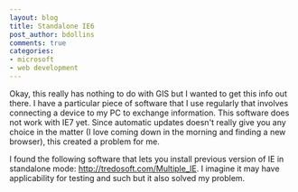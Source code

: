 ```yaml
---
layout: blog
title: Standalone IE6
post_author: bdollins
comments: true
categories:
- microsoft
- web development
---
```


Okay, this really has nothing to do with GIS but I wanted to get this info out there. I have a particular piece of software that I use regularly that involves connecting a device to my PC to exchange information. This software does not work with IE7 yet. Since automatic updates doesn't really give you any choice in the matter (I love coming down in the morning and finding a new browser), this created a problem for me.

I found the following software that lets you install previous version of IE in standalone mode: <a href="http://tredosoft.com/Multiple_IE">http://tredosoft.com/Multiple_IE</a>. I imagine it may have applicability for testing and such but it also solved my problem.